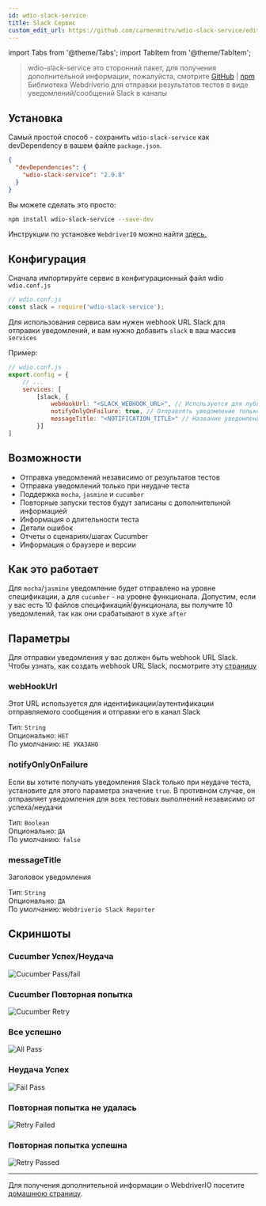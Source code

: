 ```yaml
---
id: wdio-slack-service
title: Slack Сервис
custom_edit_url: https://github.com/carmenmitru/wdio-slack-service/edit/master/README.md
---
```


import Tabs from '@theme/Tabs';
import TabItem from '@theme/TabItem';

> wdio-slack-service это сторонний пакет, для получения дополнительной информации, пожалуйста, смотрите [GitHub](https://github.com/carmenmitru/wdio-slack-service) | [npm](https://www.npmjs.com/package/wdio-slack-service)
Библиотека Webdriverio для отправки результатов тестов в виде уведомлений/сообщений Slack в каналы

## Установка

Самый простой способ - сохранить `wdio-slack-service` как devDependency в вашем файле `package.json`.

```json
{
  "devDependencies": {
    "wdio-slack-service": "2.0.8"
  }
}
```

Вы можете сделать это просто:

```bash
npm install wdio-slack-service --save-dev
```

Инструкции по установке `WebdriverIO` можно найти [здесь.](https://webdriver.io/docs/gettingstarted.html)

## Конфигурация

Сначала импортируйте сервис в конфигурационный файл wdio `wdio.conf.js`

```js
// wdio.conf.js
const slack = require('wdio-slack-service');
```

Для использования сервиса вам нужен webhook URL Slack для отправки уведомлений, и вам нужно добавить `slack` в ваш массив `services`

Пример:

```js
// wdio.conf.js
export.config = {
    // ...
    services: [
        [slack, {
            webHookUrl: "<SLACK_WEBHOOK_URL>", // Используется для публикации уведомления в определенный канал
            notifyOnlyOnFailure: true, // Отправлять уведомление только при неудачном тесте
            messageTitle: "<NOTIFICATION_TITLE>" // Название уведомления
        }]
]
```
## Возможности

- Отправка уведомлений независимо от результатов тестов
- Отправка уведомлений только при неудаче теста
- Поддержка `mocha`, `jasmine` и `cucumber`
- Повторные запуски тестов будут записаны с дополнительной информацией
- Информация о длительности теста
- Детали ошибок
- Отчеты о сценариях/шагах Cucumber
- Информация о браузере и версии

## Как это работает
Для `mocha`/`jasmine` уведомление будет отправлено на уровне спецификации, а для `cucumber` - на уровне функционала. Допустим, если у вас есть 10 файлов спецификаций/функционала, вы получите 10 уведомлений, так как они срабатывают в хуке `after`

## Параметры

Для отправки уведомления у вас должен быть webhook URL Slack. Чтобы узнать, как создать webhook URL Slack, посмотрите эту [страницу](https://api.slack.com/messaging/webhooks)

### webHookUrl

Этот URL используется для идентификации/аутентификации отправляемого сообщения и отправки его в канал Slack

Тип: `String` <br/>
Опционально: `НЕТ` <br/>
По умолчанию: `НЕ УКАЗАНО`

### notifyOnlyOnFailure

Если вы хотите получать уведомления Slack только при неудаче теста, установите для этого параметра значение `true`. В противном случае, он отправляет уведомления для всех тестовых выполнений независимо от успеха/неудачи

Тип: `Boolean` <br/>
Опционально: `ДА` <br/>
По умолчанию: `false`

### messageTitle

Заголовок уведомления

Тип: `String` <br/>
Опционально: `ДА` <br/>
По умолчанию: `Webdriverio Slack Reporter`

## Скриншоты

### Cucumber Успех/Неудача

![Cucumber Pass/fail](https://github.com/carmenmitru/wdio-slack-service/blob/master//assets/Cucumber.PNG)

### Cucumber Повторная попытка

![Cucumber Retry](https://github.com/carmenmitru/wdio-slack-service/blob/master//assets/Cucumberretry.PNG)

### Все успешно

![All Pass](https://github.com/carmenmitru/wdio-slack-service/blob/master//assets/allpass.PNG)

### Неудача Успех

![Fail Pass](https://github.com/carmenmitru/wdio-slack-service/blob/master//assets/failpass.PNG)

### Повторная попытка не удалась

![Retry Failed](https://github.com/carmenmitru/wdio-slack-service/blob/master//assets/retryfail.PNG)

### Повторная попытка успешна

![Retry Passed](https://github.com/carmenmitru/wdio-slack-service/blob/master//assets/retrypassed.PNG)

---

Для получения дополнительной информации о WebdriverIO посетите [домашнюю страницу](https://webdriver.io).